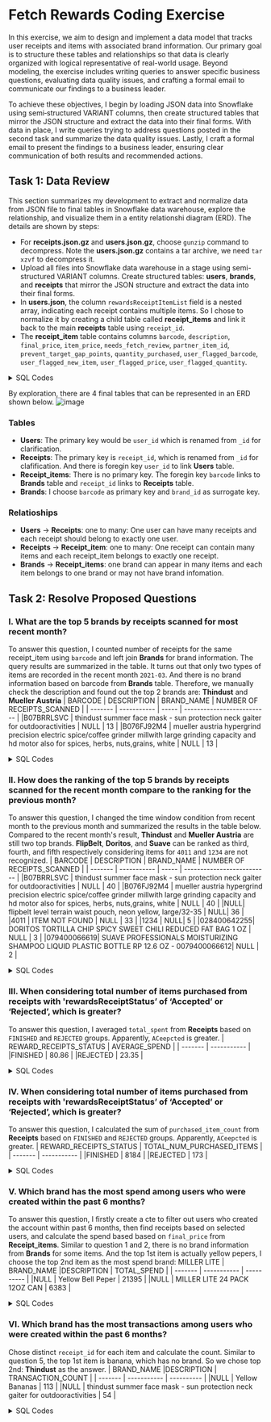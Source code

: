 # Fetch Rewards Coding Exercise

In this exercise, we aim to design and implement a data model that tracks user receipts and items with associated brand information. Our primary goal is to structure these tables and relationships so that data is clearly organized with logical representative of real-world usage. Beyond modeling, the exercise includes writing queries to answer specific business questions, evaluating data quality issues, and crafting a formal email to communicate our findings to a business leader.

To achieve these objectives, I begin by loading JSON data into Snowflake using semi‐structured VARIANT columns, then create structured tables that mirror the JSON structure and extract the data into their final forms. With data in place, I write queries trying to address questions posted in the second task and summarize the data quality issues. Lastly, I craft a formal email to present the findings to a business leader, ensuring clear communication of both results and recommended actions.

## Task 1: Data Review
This section summarizes my development to extract and normalize data from JSON file to final tables in Snowflake data warehouse, explore the relationship, and visualize them in a entity relationshi diagram (ERD). The details are shown by steps:

- For **receipts.json.gz** and **users.json.gz**, choose `gunzip` command to decompress. Note the **users.json.gz** contains a tar archive, we need `tar xzvf` to decompress it.
- Upload all files into Snowflake data warehouse in a stage using semi-structured VARIANT columns. Create structured tables: **users**, **brands**, and **receipts** that mirror the JSON structure and extract the data into their final forms.
- In **users.json**, the column `rewardsReceiptItemList` field is a nested array, indicating each receipt contains multiple items. So I chose to normalize it by creating a child table called **receipt_items** and link it back to the main **receipts** table using `receipt_id`.
- The **receipt_item** table contains columns `barcode`, `description`, `final_price`, `item_price`, `needs_fetch_review`, `partner_item_id`, `prevent_target_gap_points`, `quantity_purchased`, `user_flagged_barcode`, `user_flagged_new_item`, `user_flagged_price`, `user_flagged_quantity`.
<details>
  <summary>SQL Codes</summary>
  
``` sql
--create a users table for users.json data
CREATE OR REPLACE TABLE json_user_data (
    data_users VARIANT
);

COPY INTO json_user_data
FROM @TRANSFORM_DEV.DBT_HGAO_PERFORMANCE.TEST/users.json
FILE_FORMAT = (TYPE = 'JSON');

CREATE OR REPLACE TABLE users (
    user_id VARCHAR,
    active BOOLEAN,
    created_date TIMESTAMP_NTZ,
    last_login TIMESTAMP_NTZ,
    role VARCHAR,
    sign_up_source VARCHAR,
    state VARCHAR
);

INSERT INTO users
SELECT
    data_users:"_id"."$oid"::STRING AS user_id,
    data_users:"active"::BOOLEAN AS active,
    TO_TIMESTAMP_NTZ(data_users:"createdDate"."$date"::NUMBER / 1000) AS created_date,
    TO_TIMESTAMP_NTZ(data_users:"lastLogin"."$date"::NUMBER / 1000) AS last_login,
    data_users:"role"::STRING AS role,
    data_users:"signUpSource"::STRING AS sign_up_source,
    data_users:"state"::STRING AS state
FROM json_user_data;

-- select * from users

-- create brands table for brands.json data
-- note that there are nested keys ('ref' and 'id') for cpg, we decompose them into separate columns
CREATE OR REPLACE TABLE json_brands_data (
    data_brands VARIANT
);

COPY INTO json_brands_data
FROM @TRANSFORM_DEV.DBT_HGAO_PERFORMANCE.TEST/brands.json
FILE_FORMAT = (TYPE = 'JSON');

CREATE OR REPLACE TABLE brands (
    brand_id VARCHAR,
    barcode VARCHAR,
    brand_code VARCHAR,
    category VARCHAR,
    category_code VARCHAR,
    cpg_id VARCHAR,
    cpg_ref VARCHAR,
    name VARCHAR,
    top_brand BOOLEAN
);

INSERT INTO brands
SELECT
    data_brands:"_id"."$oid"::STRING AS brand_id,
    data_brands:"barcode"::STRING AS barcode,
    data_brands:"brandCode"::STRING AS brand_code,
    data_brands:"category"::STRING AS category,
    data_brands:"categoryCode"::STRING AS category_code,
    data_brands:"cpg"."$id"."$oid"::STRING AS cpg_id,
    data_brands:"cpg"."$ref"::STRING AS cpg_ref,
    data_brands:"name"::STRING AS name,
    data_brands:"topBrand"::BOOLEAN AS top_brand
FROM json_brands_data;

-- select * from brands
-- create receipts table for receipts.json
-- The 'rewardsReceiptItemList' is an array of objects. We can create a separate child table
CREATE OR REPLACE TABLE json_receipts_data (
    data_receipts VARIANT
);

COPY INTO json_receipts_data
FROM @TRANSFORM_DEV.DBT_HGAO_PERFORMANCE.TEST/receipts.json
FILE_FORMAT = (TYPE = 'JSON');

-- create header table as receipts for top-level receipt information
CREATE OR REPLACE TABLE receipts (
    receipt_id             VARCHAR,     
    bonus_points_earned    NUMBER,
    bonus_points_reason    VARCHAR,
    create_date            DATE,
    date_scanned           DATE,
    finished_date          DATE,
    modify_date            DATE,
    points_awarded_date    DATE,
    points_earned          NUMBER,        
    purchase_date          DATE, 
    purchased_item_count   NUMBER,
    rewards_receipt_status VARCHAR,
    total_spent            NUMBER,        
    user_id                VARCHAR
);

-- create child table that contains item information from each row of receipt
CREATE OR REPLACE TABLE receipt_items (
    receipt_id                VARCHAR, 
    barcode                   STRING,
    description               VARCHAR,
    final_price               NUMBER,   
    item_price                NUMBER,   
    needs_fetch_review        BOOLEAN,
    partner_item_id           VARCHAR,
    prevent_target_gap_points BOOLEAN,
    quantity_purchased        NUMBER,
    user_flagged_barcode      VARCHAR,
    user_flagged_new_item     BOOLEAN,
    user_flagged_price        NUMBER,   
    user_flagged_quantity     NUMBER
);


-- insert values into header table
INSERT INTO receipts
SELECT
    data_receipts:"_id"."$oid"::STRING AS receipt_id,
    data_receipts:"bonusPointsEarned"::NUMBER AS bonus_points_earned,
    data_receipts:"bonusPointsEarnedReason"::STRING AS bonus_points_reason,
    TO_DATE(TO_TIMESTAMP_NTZ(data_receipts:"createDate"."$date"::NUMBER / 1000)) AS create_date,
    TO_DATE(TO_TIMESTAMP_NTZ(data_receipts:"dateScanned"."$date"::NUMBER / 1000)) AS date_scanned,
    TO_DATE(TO_TIMESTAMP_NTZ(data_receipts:"finishedDate"."$date"::NUMBER / 1000)) AS finished_date,
    TO_DATE(TO_TIMESTAMP_NTZ(data_receipts:"modifyDate"."$date"::NUMBER / 1000)) AS modify_date,
    TO_DATE(TO_TIMESTAMP_NTZ(data_receipts:"pointsAwardedDate"."$date"::NUMBER / 1000)) AS points_awarded_date,
    data_receipts:"pointsEarned"::NUMBER AS points_earned,
    TO_DATE(TO_TIMESTAMP_NTZ(data_receipts:"purchaseDate"."$date"::NUMBER / 1000)) AS purchase_date,
    data_receipts:"purchasedItemCount"::NUMBER AS purchased_item_count,
    data_receipts:"rewardsReceiptStatus"::STRING AS rewards_receipt_status,
    data_receipts:"totalSpent"::NUMBER AS total_spent,
    data_receipts:"userId"::STRING AS user_id
FROM json_receipts_data;

-- insert values into child table
INSERT INTO receipt_items
SELECT
    data_receipts:"_id"."$oid"::STRING AS receipt_id,
    item.value:"barcode"::STRING AS barcode,
    item.value:"description"::STRING AS description,
    item.value:"finalPrice"::NUMBER AS final_price,
    item.value:"itemPrice"::NUMBER AS item_price,
    item.value:"needsFetchReview"::BOOLEAN AS needs_fetch_review,
    item.value:"partnerItemId"::STRING AS partner_item_id,
    item.value:"preventTargetGapPoints"::BOOLEAN AS prevent_target_gap_points,
    item.value:"quantityPurchased"::NUMBER AS quantity_purchased,
    item.value:"userFlaggedBarcode"::STRING AS user_flagged_barcode,
    item.value:"userFlaggedNewItem"::BOOLEAN AS user_flagged_new_item,
    item.value:"userFlaggedPrice"::NUMBER AS user_flagged_price,
    item.value:"userFlaggedQuantity"::NUMBER AS user_flagged_quantity
FROM json_receipts_data,
LATERAL FLATTEN(input => data_receipts:"rewardsReceiptItemList") item;
```
</details>
  
By exploration, there are 4 final tables that can be represented in an ERD shown below.
![image](https://github.com/user-attachments/assets/93f2c1d3-2897-409e-be27-8f06782a7861)

### Tables
- **Users**: The primary key would be `user_id` which is renamed from `_id` for clarification.
- **Receipts**: The primary key is `receipt_id`, which is renamed from `_id` for clafification. And there is foregin key `user_id` to link **Users** table.
- **Receipt_items**: There is no primary key. The foregin key `barcode` links to **Brands** table and `receipt_id` links to **Receipts** table.
- **Brands**: I choose `barcode` as primary key and `brand_id` as surrogate key.
### Relatioships
- **Users** -> **Receipts**: one to many: One user can have many receipts and each receipt should belong to exactly one user.
- **Receipts** -> **Receipt_item**: one to many: One receipt can contain many items and each receipt_item belongs to exactly one receipt.
- **Brands** -> **Receipt_items**: one brand can appear in many items and each item belongs to one brand or may not have brand infomation.

## Task 2: Resolve Proposed Questions
### I. What are the top 5 brands by receipts scanned for most recent month?
To answer this question, I counted number of receipts for the same receipt_item using `barcode` and left join **Brands** for brand information. The query results are summarized in the table. It turns out that only two types of items are recorded in the recent month `2021-03`. And there is no brand information based on barcode from **Brands** table. Therefore, we manually check the description and found out the top 2 brands are: **Thindust** and **Mueller Austria**
| BARCODE | DESCRIPTION | BRAND_NAME  | NUMBER OF RECEIPTS_SCANNED |
| ------- | ----------- | ----- | -------------------------- |
|B07BRRLSVC | thindust summer face mask - sun protection neck gaiter for outdooractivities | NULL | 13 |
|B076FJ92M4 | mueller austria hypergrind precision electric spice/coffee grinder millwith large grinding capacity and hd motor also for spices, herbs, nuts,grains, white | NULL | 13 |
<details>
  <summary>SQL Codes</summary>
  
```sql
WITH item_recent_month AS (
    SELECT
        i.receipt_id,
        i.description,
        i.barcode,
        DATE_TRUNC('month', r.date_scanned) AS scan_month
    FROM
        receipt_items i
    JOIN
        receipts r
    ON
        i.receipt_id = r.receipt_id
    WHERE
        r.date_scanned >= DATE_TRUNC('month', (SELECT MAX(date_scanned) FROM receipts))
        AND r.date_scanned < DATEADD(month, 1, DATE_TRUNC('month', (SELECT MAX(date_scanned) FROM receipts)))
),

-- join the brand information with name and category
base_recent_month AS(
    SELECT
        i.barcode,
        MAX(i.description) AS description,
        MAX(b.name) AS brand_name,
        MAX(b.category) AS category,
        COUNT(DISTINCT i.receipt_id) AS receipts_scanned
    FROM
        item_recent_month i
    LEFT JOIN
        brands b
    ON
        i.barcode = b.barcode
    GROUP BY
        i.barcode
    ORDER BY
        receipts_scanned DESC
    LIMIT
        5
)

SELECT * from base_recent_month
```
</details>

### II. How does the ranking of the top 5 brands by receipts scanned for the recent month compare to the ranking for the previous month?
To answer this question, I changed the time window condition from recent month to the previous month and summarized the results in the table below. Compared to the recent month's result, **Thindust** and **Mueller Austria** are still two top brands. **FlipBelt**, **Doritos**, and **Suave** can be ranked as third, fourth, and fifth respectively considering items for `4011` and `1234` are not recognized.
| BARCODE | DESCRIPTION | BRAND_NAME  | NUMBER OF RECEIPTS_SCANNED |
| ------- | ----------- | ----- | -------------------------- |
|B07BRRLSVC | thindust summer face mask - sun protection neck gaiter for outdooractivities | NULL | 40 |
|B076FJ92M4 | mueller austria hypergrind precision electric spice/coffee grinder millwith large grinding capacity and hd motor also for spices, herbs, nuts,grains, white | NULL | 40 |
|NULL| flipbelt level terrain waist pouch, neon yellow, large/32-35 | NULL| 36 |
|4011 | ITEM NOT FOUND | NULL | 33 |
|1234 | NULL| 5 |
|028400642255| DORITOS TORTILLA CHIP SPICY SWEET CHILI REDUCED FAT BAG 1 OZ | NULL | 3 |
|079400066619| SUAVE PROFESSIONALS MOISTURIZING SHAMPOO LIQUID PLASTIC BOTTLE RP 12.6 OZ - 0079400066612| NULL | 2 |

<details>
  <summary>SQL Codes</summary>
  
```sql
WITH item_previous_month AS (
    SELECT
        i.receipt_id,
        i.description,
        i.barcode,
        DATE_TRUNC('month', r.date_scanned) AS scan_month
    FROM
        receipt_items i
    JOIN
        receipts r
    ON
        i.receipt_id = r.receipt_id
    WHERE
        r.date_scanned >= DATEADD(month, -1, DATE_TRUNC('month', (SELECT MAX(date_scanned) FROM receipts)))
        AND r.date_scanned <= DATE_TRUNC('month', (SELECT MAX(date_scanned) FROM receipts))
),

-- join the brand information with name and category
base_previous_month AS(
    SELECT
        i.barcode,
        MAX(i.description) AS description,
        MAX(b.name) AS brand_name,
        MAX(b.category) AS category,
        COUNT(DISTINCT i.receipt_id) AS receipts_scanned
    FROM
        item_previous_month i
    LEFT JOIN
        brands b
    ON
        i.barcode = b.barcode
    GROUP BY
        i.barcode
    ORDER BY
        receipts_scanned DESC
    LIMIT
        7
)

SELECT * from base_previous_month
```
</details>

### III. When considering total number of items purchased from receipts with 'rewardsReceiptStatus’ of ‘Accepted’ or ‘Rejected’, which is greater?
To answer this question, I averaged `total_spent` from **Receipts** based on `FINISHED` and `REJECTED` groups. Apparently, `ACeepcted` is greater.
| REWARD_RECEIPTS_STATUS | AVERAGE_SPEND |
| ------- | ----------- |
|FINISHED | 80.86 |
|REJECTED | 23.35 |

<details>
  <summary>SQL Codes</summary>
  
```sql
SELECT
    rewards_receipt_status,
    ROUND(AVG(total_spent), 2) AS average_spend   
FROM
    receipts
WHERE
    rewards_receipt_status IN ('FINISHED', 'REJECTED')
GROUP BY
    rewards_receipt_status
```
</details>

### IV. When considering total number of items purchased from receipts with 'rewardsReceiptStatus’ of ‘Accepted’ or ‘Rejected’, which is greater? 
To answer this question, I calculated the sum of `purchased_item_count` from **Receipts** based on `FINISHED` and `REJECTED` groups. Apparently, `ACeepcted` is greater.
| REWARD_RECEIPTS_STATUS | TOTAL_NUM_PURCHASED_ITEMS |
| ------- | ----------- |
|FINISHED | 8184 |
|REJECTED | 173 |

<details>
  <summary>SQL Codes</summary>
  
```sql
SELECT
    rewards_receipt_status,
    SUM(purchased_item_count) AS total_num_purchased_items 
FROM
    receipts
WHERE
    rewards_receipt_status IN ('FINISHED', 'REJECTED')
GROUP BY
    rewards_receipt_status
```
</details>

### V. Which brand has the most spend among users who were created within the past 6 months?
To answer this question, I firstly create a cte to filter out users who created the account within past 6 months, then find receipts based on selected users, and calculate the spend based based on `final_price` from **Receipt_items**. Similar to question 1 and 2, there is no brand information from **Brands** for some items. And the top 1st item is actually yellow pepers, I choose the top 2nd item as the most spend brand: MILLER LITE
| BRAND_NAME |DESCRIPTION | TOTAL_SPEND |
| ------- | ----------- | ---------- |
|NULL | Yellow Bell Peper | 21395 |
|NULL | MILLER LITE 24 PACK 12OZ CAN | 6383 |

<details>
  <summary>SQL Codes</summary>
  
```sql
WITH selected_users AS (
    SELECT
        user_id
    FROM
        users
    WHERE
        DATE_TRUNC('month', created_date) >= (SELECT DATE_TRUNC('month', MAX(created_date) - INTERVAL '6 months') FROM users)
        AND DATE_TRUNC('year', created_date) = (SELECT DATE_TRUNC('year', MAX(created_date))  FROM users)
),

-- 2. find receipts based on selected users
selected_receipts AS (
    SELECT
        r.receipt_id,
        r.user_id
    FROM
        receipts r
    JOIN
        selected_users u
    ON
        r.user_id = u.user_id
)

-- 3. calculate spend on brand
SELECT
    MAX(b.brand_id) AS brand_id,
    MAX(b.name) AS brand_name,
    MAX(i.description) AS description,
    SUM(i.final_price) AS total_spend
FROM 
    receipt_items i
JOIN
    selected_receipts rr
  ON
    i.receipt_id = rr.receipt_id
LEFT JOIN
    brands b
  ON
    i.barcode = b.barcode
GROUP BY
    i.barcode
ORDER BY
    total_spend DESC
LIMIT
    5
```
</details>

### VI. Which brand has the most transactions among users who were created within the past 6 months?
Chose distinct `receipt_id` for each item and calculate the count. Similar to question 5, the top 1st item is banana, which has no brand. So we chose top 2nd: **Thindust** as the answer.
| BRAND_NAME |DESCRIPTION | TRANSACTION_COUNT |
| ------- | ----------- | ---------- |
|NULL | Yellow Bananas | 113 |
|NULL | thindust summer face mask - sun protection neck gaiter for outdooractivities | 54 | 

<details>
  <summary>SQL Codes</summary>
  
```sql
WITH selected_users AS (
    SELECT
        user_id
    FROM
        users
    WHERE
        created_date >= DATEADD(month, -6, (SELECT MAX(created_date) FROM users))
),

-- 2. find receipts based on selected users
selected_receipts AS (
    SELECT
        r.receipt_id,
        r.user_id
    FROM
        receipts r
    JOIN
        selected_users u
    ON
        r.user_id = u.user_id
)

-- 3. calculate transactions
SELECT
    MAX(b.brand_id) AS brand_id,
    MAX(b.name) AS name,
    MAX(b.category) AS category,
    MAX(i.description) AS description,
    COUNT(DISTINCT r.receipt_id) AS transaction_count
FROM
    receipt_items i
JOIN
    selected_receipts r
  ON
    i.receipt_id = r.receipt_id
LEFT JOIN
    brands b
  ON
    i.barcode = b.barcode
GROUP BY
    i.barcode
ORDER BY
    transaction_count DESC
LIMIT
    5
```
</details>



